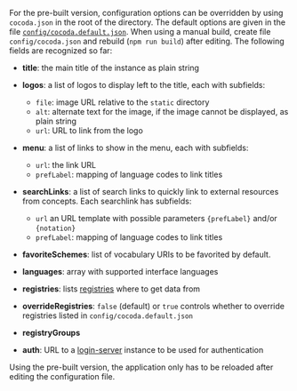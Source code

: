 For the pre-built version, configuration options can be overridden by using `cocoda.json` in the root of the directory. The default options are given in the file [`config/cocoda.default.json`](https://github.com/gbv/cocoda/blob/dev/config/cocoda.default.json). When using a manual build, create file `config/cocoda.json` and rebuild (`npm run build`) after editing. The following fields are recognized so far:

* **title**: the main title of the instance as plain string

* **logos**: a list of logos to display left to the title, each with subfields:
  * `file`: image URL relative to the `static` directory
  * `alt`: alternate text for the image, if the image cannot be displayed, as plain string
  * `url`: URL to link from the logo

* **menu**: a list of links to show in the menu, each with subfields:
  * `url`: the link URL
  * `prefLabel`: mapping of language codes to link titles

* **searchLinks**: a list of search links to quickly link to external resources from concepts. Each searchlink has subfields:
  * `url` an URL template with possible parameters `{prefLabel}` and/or `{notation}`
  * `prefLabel`: mapping of language codes to link titles

* **favoriteSchemes**: list of vocabulary URIs to be favorited by default.

* **languages**: array with supported interface languages

* **registries**: lists [registries](#registries) where to get data from

* **overrideRegistries**: `false` (default) or `true`
  controls whether to override registries listed in `config/cocoda.default.json`

* **registryGroups**

* **auth**: URL to a [login-server](https://github.com/gbv/login-server) instance to be used for authentication

Using the pre-built version, the application only has to be reloaded after editing the configuration file.
